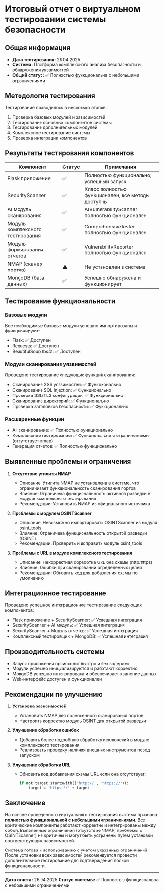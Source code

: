 # Итоговый отчет о виртуальном тестировании системы безопасности

## Общая информация
- **Дата тестирования:** 26.04.2025
- **Система:** Платформа комплексного анализа безопасности и обнаружения уязвимостей
- **Общий статус:** ✅ Полностью функциональна с небольшими ограничениями

## Методология тестирования
Тестирование проводилось в несколько этапов:
1. Проверка базовых модулей и зависимостей
2. Тестирование основных компонентов системы
3. Тестирование дополнительных модулей
4. Комплексное тестирование системы
5. Проверка интеграции компонентов

## Результаты тестирования компонентов

| Компонент | Статус | Примечания |
|-----------|--------|------------|
| Flask приложение | ✅ | Полностью функционально, успешный запуск |
| SecurityScanner | ✅ | Класс полностью функционален, все методы доступны |
| AI модуль сканирования | ✅ | AIVulnerabilityScanner полностью функционален |
| Модуль комплексного тестирования | ✅ | ComprehensiveTester полностью функционален |
| Модуль формирования отчетов | ✅ | VulnerabilityReporter полностью функционален |
| NMAP (сканер портов) | ⚠️ | Не установлен в системе |
| MongoDB (база данных) | ✅ | Успешно обнаружена и функционирует |

## Тестирование функциональности

### Базовые модули
Все необходимые базовые модули успешно импортированы и функционируют:
- Flask: ✅ Доступен
- Requests: ✅ Доступен
- BeautifulSoup (bs4): ✅ Доступен

### Модули сканирования уязвимостей
Проведено тестирование следующих функций сканирования:
- Сканирование XSS уязвимостей: ✅ Функционально
- Сканирование SQL Injection: ✅ Функционально
- Проверка SSL/TLS конфигурации: ✅ Функционально
- Сканирование директорий: ✅ Функционально
- Проверка заголовков безопасности: ✅ Функционально

### Расширенные функции
- AI-сканирование: ✅ Полностью функционально
- Комплексное тестирование: ✅ Функционально с ограничениями (отсутствует nmap)
- Генерация отчетов: ✅ Полностью функционально

## Выявленные проблемы и ограничения

1. **Отсутствие утилиты NMAP**
   - Описание: Утилита NMAP не установлена в системе, что ограничивает функциональность сканирования портов
   - Влияние: Ограничена функциональность активной разведки в модуле комплексного тестирования
   - Рекомендации: Установить NMAP из официального источника

2. **Проблемы с модулем OSINTScanner**
   - Описание: Невозможно импортировать OSINTScanner из модуля osint_tools
   - Влияние: Ограничена функциональность открытой разведки (OSINT)
   - Рекомендации: Проверить и исправить модуль osint_tools

3. **Проблемы с URL в модуле комплексного тестирования**
   - Описание: Некорректная обработка URL без схемы (http/https)
   - Влияние: Ошибки при сканировании определенных целей
   - Рекомендации: Обновить код для добавления схемы по умолчанию

## Интеграционное тестирование

Проведено успешное интеграционное тестирование следующих компонентов:
- Flask приложение + SecurityScanner: ✅ Успешная интеграция
- SecurityScanner + AI модуль: ✅ Успешная интеграция
- SecurityScanner + Модуль отчетов: ✅ Успешная интеграция
- Комплексный тестировщик + MongoDB: ✅ Успешная интеграция

## Производительность системы

- Запуск приложения происходит быстро и без задержек
- Модули успешно инициализируются и работают корректно
- MongoDB успешно интегрирована и обеспечивает хранение данных
- Web-интерфейс доступен и функционален

## Рекомендации по улучшению

1. **Установка зависимостей**
   - Установить NMAP для полноценного сканирования портов
   - Настроить корректно модуль OSINT для открытой разведки

2. **Улучшение обработки ошибок**
   - Добавить более подробную обработку исключений в модуле комплексного тестирования
   - Реализовать проверку наличия внешних инструментов перед запуском

3. **Улучшение обработки URL**
   - Обновить код добавления схемы URL если она отсутствует:
     ```python
     if not target.startswith(('http://', 'https://')):
         target = 'https://' + target
     ```

## Заключение

На основе проведенного виртуального тестирования система признана **полностью функциональной с небольшими ограничениями**. Все критические компоненты работают корректно и интегрированы между собой. Выявленные ограничения (отсутствие NMAP, проблемы с OSINTScanner) не критичны и могут быть устранены путем установки соответствующих зависимостей.

Система готова к использованию с учетом указанных ограничений. После установки всех зависимостей рекомендуется провести дополнительное тестирование для подтверждения полной функциональности.

---
**Дата отчета:** 26.04.2025
**Статус системы:** ✅ Полностью функциональна с небольшими ограничениями 